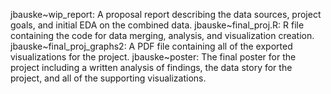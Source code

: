 jbauske~wip_report: A proposal report describing the data sources, project goals, and initial EDA on the combined data.
jbauske~final_proj.R: R file containing the code for data merging, analysis, and visualization creation.
jbauske~final_proj_graphs2: A PDF file containing all of the exported visualizations for the project.
jbauske~poster: The final poster for the project including a written analysis of findings, the data story for the project, and all of the supporting visualizations.
